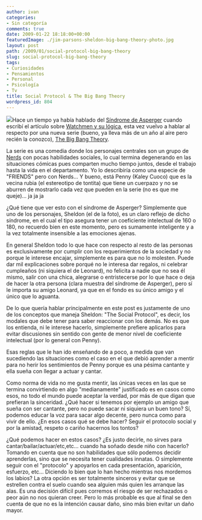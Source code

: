 ```yaml
---
author: ivan
categories:
- Sin categoría
comments: true
date: 2009-01-22 18:18:00+00:00
featuredImage: ./jim-parsons-sheldon-big-bang-theory-photo.jpg
layout: post
path: /2009/01/social-protocol-big-bang-theory
slug: social-protocol-big-bang-theory
tags:
- Curiosidades
- Pensamientos
- Personal
- Psicología
- Tv
title: Social Protocol & The Big Bang Theory
wordpress_id: 804
---
```


[![](/photos/jim-parsons-sheldon-big-bang-theory-photo.jpg)](https://2.bp.blogspot.com/_T2UWuNJg3dQ/SXgGBrxhq3I/AAAAAAAABTw/KlKhgAyctWg/s1600-h/jim-parsons-sheldon-big-bang-theory-photo.jpg)Hace un tiempo ya había hablado del [Síndrome de Asperger](https://es.wikipedia.org/wiki/Asperger) cuando escribí el artículo sobre [Watchmen y su lógica](https://ivan.campananaranjo.com/2008/07/28/un-mundo-insensible-y-torcido/), esta vez vuelvo a hablar al respecto por una nueva serie (bueno, ya lleva más de un año al aire pero recién la conozco), [The Big Bang Theory](https://www.cbs.com/primetime/big_bang_theory/).

La serie es una comedia donde los personajes centrales son un grupo de [Nerds](https://es.wikipedia.org/wiki/Nerd) con pocas habilidades sociales, lo cual termina degenerando en las situaciones cómicas pues comparten mucho tiempo juntos, desde el trabajo hasta la vida en el departamento. Yo lo describiría como una especie de "FRIENDS" pero con Nerds... Y bueno, está Penny (Kaley Cuoco) que es la vecina rubia (el estereotipo de tontita) que tiene un cuerpazo y no se aburren de mostrarlo cada vez que pueden en la serie (no es que me queje)... ja ja ja

¿Qué tiene que ver esto con el síndrome de Asperger? Simplemente que uno de los personajes, Sheldon (el de la foto), es un claro reflejo de dicho síndrome, en el cual el tipo asegura tener un coeficiente intelectual de 160 o 180, no recuerdo bien en este momento, pero es sumamente inteligente y a la vez totalmente insensible a las emociones ajenas.

En general Sheldon todo lo que hace con respecto al resto de las personas es exclusivamente por cumplir con los requerimientos de la sociedad y no porque le interese encajar, simplemente es para que no lo molesten. Puede dar mil explicaciones sobre porqué no le interesa dar regalos, ni celebrar cumpleaños (ni siquiera el de Leonard), no felicita a nadie que no sea él mismo, salir con una chica, alegrarse o entristecerse por lo que hace o deja de hacer la otra persona (clara muestra del síndrome de Asperger), pero sí le importa su amigo Leonard, ya que en el fondo es su único amigo y el único que lo aguanta.

De lo que quería hablar principalmente en este post es justamente de uno de los conceptos que maneja Sheldon: "The Social Protocol", es decir, los modales que debe tener para saber reaccionar con los demás. No es que los entienda, ni le interese hacerlo, simplemente prefiere aplicarlos para evitar discusiones sin sentido con gente de menor nivel de coeficiente intelectual (por lo general con Penny).

Esas reglas que le han ido enseñando de a poco, a medida que van sucediendo las situaciones como el caso en el que debió aprender a mentir para no herir los sentimientos de Penny porque es una pésima cantante y ella sueña con llegar a actuar y cantar.

Como norma de vida no me gusta mentir, las únicas veces en las que se termina convirtiendo en algo "medianamente" justificado es en casos como esos, no todo el mundo puede aceptar la verdad, por más de que digan que prefieran la sinceridad. ¿Qué hacer si tenemos por ejemplo un amigo que sueña con ser cantante, pero no puede sacar ni siquiera un buen tono? Sí, podemos educar la voz para sacar algo decente, pero nunca como para vivir de ello. ¿En esos casos qué se debe hacer? Seguir el protocolo social y por la amistad, respeto o cariño hacernos los tontos?

¿Qué podemos hacer en estos casos? ¿Es justo decirle, no sirves para cantar/bailar/actuar/etc,etc... cuando ha soñado desde niño con hacerlo? Tomando en cuenta que no son habilidades que sólo podemos decidir aprenderlas, sino que se necesita tener cualidades innatas. O simplemente seguir con el "protocolo" y apoyarlos en cada presentación, aparición, esfuerzo, etc... Diciendo lo bien que lo han hecho mientras nos mordemos los labios? La otra opción es ser totalmente sinceros y evitar que se estrellen contra el suelo cuando sea alguien más quien les arranque las alas. Es una decisión difícil pues corremos el riesgo de ser rechazados o peor aún no nos quieran creer. Pero lo más probable es que al final se den cuenta de que no es la intención causar daño, sino más bien evitar un daño mayor.
